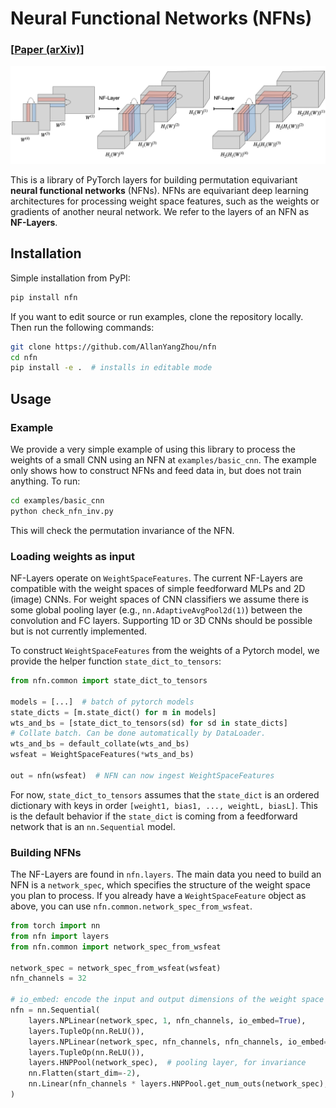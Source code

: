 # Neural Functional Networks (NFNs)
### [[Paper (arXiv)](https://arxiv.org/abs/2302.14040)]

![Diagram of NFN](/imgs/diagram.png)

This is a library of PyTorch layers for building permutation equivariant **neural functional networks** (NFNs). NFNs are equivariant deep learning architectures for processing weight space features, such as the weights or gradients of another neural network. We refer to the layers of an NFN as **NF-Layers**.

## Installation
Simple installation from PyPI:
```bash
pip install nfn
```
If you want to edit source or run examples, clone the repository locally. Then run the following commands:
```bash
git clone https://github.com/AllanYangZhou/nfn
cd nfn
pip install -e .  # installs in editable mode
```

## Usage

### Example
We provide a very simple example of using this library to process the weights of a small CNN using an NFN at `examples/basic_cnn`. The example only shows how to construct NFNs and feed data in, but does not train anything. To run:
```bash
cd examples/basic_cnn
python check_nfn_inv.py
```
This will check the permutation invariance of the NFN.

### Loading weights as input
NF-Layers operate on `WeightSpaceFeatures`. The current NF-Layers are compatible with the weight spaces of simple feedforward MLPs and 2D (image) CNNs. For weight spaces of CNN classifiers we assume there is some global pooling layer (e.g., `nn.AdaptiveAvgPool2d(1)`) between the convolution and FC layers. Supporting 1D or 3D CNNs should be possible but is not currently implemented.

To construct `WeightSpaceFeatures` from the weights of a Pytorch model, we provide the helper function `state_dict_to_tensors`:
```python
from nfn.common import state_dict_to_tensors

models = [...]  # batch of pytorch models
state_dicts = [m.state_dict() for m in models]
wts_and_bs = [state_dict_to_tensors(sd) for sd in state_dicts]
# Collate batch. Can be done automatically by DataLoader.
wts_and_bs = default_collate(wts_and_bs)
wsfeat = WeightSpaceFeatures(*wts_and_bs)

out = nfn(wsfeat)  # NFN can now ingest WeightSpaceFeatures
```
For now, `state_dict_to_tensors` assumes that the `state_dict` is an ordered dictionary with keys in order `[weight1, bias1, ..., weightL, biasL]`. This is the default behavior if the `state_dict` is coming from a feedforward network that is an `nn.Sequential` model.

### Building NFNs
The NF-Layers are found in `nfn.layers`. The main data you need to build an NFN is a `network_spec`, which specifies the structure of the weight space you plan to process. If you already have a `WeightSpaceFeature` object as above, you can use `nfn.common.network_spec_from_wsfeat`.

```python
from torch import nn
from nfn import layers
from nfn.common import network_spec_from_wsfeat

network_spec = network_spec_from_wsfeat(wsfeat)
nfn_channels = 32

# io_embed: encode the input and output dimensions of the weight space feature
nfn = nn.Sequential(
    layers.NPLinear(network_spec, 1, nfn_channels, io_embed=True),
    layers.TupleOp(nn.ReLU()),
    layers.NPLinear(network_spec, nfn_channels, nfn_channels, io_embed=True),
    layers.TupleOp(nn.ReLU()),
    layers.HNPPool(network_spec),  # pooling layer, for invariance
    nn.Flatten(start_dim=-2),
    nn.Linear(nfn_channels * layers.HNPPool.get_num_outs(network_spec), 1)
)
```
